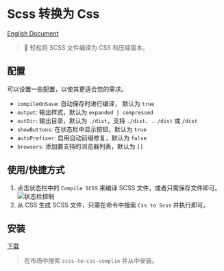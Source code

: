 # Scss 转换为 Css

[English Document](./README.md)

> 💠 轻松将 SCSS 文件编译为 CSS 和压缩版本。

## 配置

 可以设置一些配置，以使其更适合您的需求。

- `compileOnSave`: 自动保存时进行编译， 默认为 `true`
- `output`: 输出样式，默认为 `expanded | compressed`
- `outDir`: 输出目录，默认为 `./dist`，支持 `./dist`、`../dist` 或 `/dist`
- `showButtons`: 在状态栏中显示按钮，默认为 `true`
- `autoPrefixer`: 启用自动前缀修复，默认为 `false`
- `browsers`: 添加要支持的浏览器列表，默认为 `[]`

## 使用/快捷方式

1. 点击状态栏中的 `Compile SCSS` 来编译 SCSS 文件，或者只需保存文件即可。<br>
![状态栏控制](./images/usage.png)
2. 从 CSS 生成 SCSS 文件，只需在命令中搜索 `Css to Scss` 并执行即可。

## 安装

[下载](https://marketplace.visualstudio.com/items?itemName=oorzc.scss-to-css-compile)

> 在市场中搜索 `scss-to-css-complie` 并从中安装。
